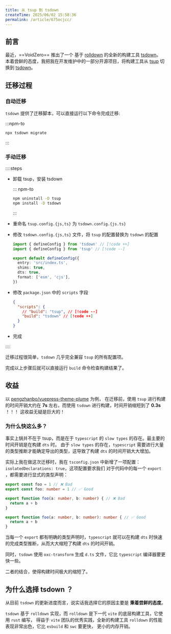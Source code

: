 ```yaml
---
title: 从 tsup 到 tsdown
createTime: 2025/06/02 15:58:36
permalink: /article/675ocjcc/
---
```


## 前言

最近，==VoidZero== 推出了一个 基于 [rolldown](https://rolldown.rs/) 的全新的构建工具 [tsdown](https://tsdown.dev/)。
本着尝鲜的态度，我把我在开发维护中的一部分开源项目，将构建工具从 [tsup](https://tsup.egoist.dev/) 切换到 [tsdown](https://tsdown.dev/)。

<!-- more -->

<CardGrid>
  <RepoCard repo="pengzhanbo/vite-plugin-mock-dev-server" />
  <RepoCard repo="pengzhanbo/vuepress-theme-plume" />
</CardGrid>

## 迁移过程

### 自动迁移

`tsdown` 提供了迁移脚本，可以直接运行以下命令完成迁移:

:::npm-to

```sh
npx tsdown migrate
```

:::

### 手动迁移

::::steps

- 卸载 tsup，安装 tsdown

  ::: npm-to

  ```sh
  npm uninstall -D tsup
  npm install -D tsdown
  ```

  :::

- 重命名 `tsup.config.{js,ts}` 为 `tsdown.config.{js.ts}`

- 修改 `tsdown.config.{js,ts}` 文件，将 `tsup` 的配置替换为 `tsdown` 的配置

  ```ts title="tsdown.config.ts"
  import { defineConfig } from 'tsdown' // [!code ++]
  import { defineConfig } from 'tsup' // [!code --]

  export default defineConfig({
    entry: 'src/index.ts',
    shims: true,
    dts: true,
    format: ['esm', 'cjs'],
  })
  ```

- 修改 `package.json` 中的 `scripts` 字段

  ```json title="package.json"
  {
    "scripts": {
      // "build": "tsup", // [!code --]
      "build": "tsdown" // [!code ++]
    }
  }
  ```

- 完成

::::

迁移过程很简单，`tsdown` 几乎完全兼容 `tsup` 的所有配置项。

完成以上步骤后就可以直接运行 `build` 命令检查构建结果了。

## 收益

以 [pengzhanbo/vuepress-theme-plume](https://github.com/pengzhanbo/vuepress-theme-plume) 为例，
在迁移前，使用 `tsup` 进行构建的时间开销大约在 **7s** 左右，而使用 `tsdown` 进行构建，时间开销缩短到了
**0.3s** ！！！ 这收益无疑是巨大的！

### 为什么快这么多？

事实上锅并不在于 tsup，而是在于 `typescript` 的 `slow types` 的存在。最主要的时间开销是在构建 `dts` 时。
由于 `slow types` 的存在，`typescript` 需要进行大量的类型推断才能确定导出的类型，这导致了构建 `dts` 的时间开销大大增加。

实际上我在做这次迁移时，我在 `tsconfig.json` 中新增了一项配置：`isolatedDeclarations: true`，这项配置要求我们
对于代码中的每一个 `export` ，都需要进行显式的类型声明：

```ts
export const foo = 1 // ❌ Bad
export const foo: number = 1 // ✅ Good

export function foo(a: number, b: number) { // ❌ Bad
  return a + b
}

export function foo(a: number, b: number): number { // ✅ Good
  return a + b
}
```

当每一个 `export` 都有明确的类型声明时，`typescript` 就可以在构建 `dts` 时快速的完成类型推断，从而大大缩短了构建 `dts` 的时间开销。

同时，`tsdown` 使用 `oxc-transform` 生成 `d.ts` 文件，它比 `typescript` 编译器要更快一些。

二者的结合，使得构建时间极大的缩短了。

## 为什么选择 tsdown ？

从目前 `tsdown` 的更新进度而言，说实话我选择它的原因主要是 **秉着尝鲜的态度**。

`tsdown` 基于 `rolldown` 实现，而 `rolldown` 是下一代 `vite` 的底层构建工具，它使用 `rust` 编写，
得益于 `vite` 团队的优秀实践，全新的构建工具 `rolldown` 的性能表现非常出色，它比 `esbuild` 和 `swc` 要更快，
更小的内存开销。
